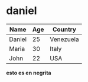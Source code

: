 # daniel


| Name    | Age | Country    |
|---------|-----|------------|
| Daniel  | 25  | Venezuela  |
| Maria   | 30  | Italy      |
| John    | 22  | USA        |


**esto es en negrita**
